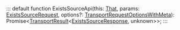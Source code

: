 :::
default function ExistsSourceApi(this: [That](./That.md), params: [ExistsSourceRequest](./ExistsSourceRequest.md), options?: [TransportRequestOptionsWithMeta](./TransportRequestOptionsWithMeta.md)): Promise<[TransportResult](./TransportResult.md)<[ExistsSourceResponse](./ExistsSourceResponse.md), unknown>>;
:::
